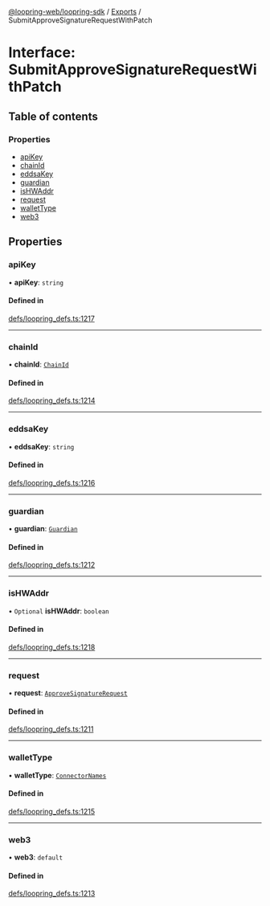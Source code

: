 [@loopring-web/loopring-sdk](../README.md) / [Exports](../modules.md) / SubmitApproveSignatureRequestWithPatch

# Interface: SubmitApproveSignatureRequestWithPatch

## Table of contents

### Properties

- [apiKey](SubmitApproveSignatureRequestWithPatch.md#apikey)
- [chainId](SubmitApproveSignatureRequestWithPatch.md#chainid)
- [eddsaKey](SubmitApproveSignatureRequestWithPatch.md#eddsakey)
- [guardian](SubmitApproveSignatureRequestWithPatch.md#guardian)
- [isHWAddr](SubmitApproveSignatureRequestWithPatch.md#ishwaddr)
- [request](SubmitApproveSignatureRequestWithPatch.md#request)
- [walletType](SubmitApproveSignatureRequestWithPatch.md#wallettype)
- [web3](SubmitApproveSignatureRequestWithPatch.md#web3)

## Properties

### apiKey

• **apiKey**: `string`

#### Defined in

[defs/loopring_defs.ts:1217](https://github.com/Loopring/loopring_sdk/blob/2ea32ee/src/defs/loopring_defs.ts#L1217)

___

### chainId

• **chainId**: [`ChainId`](../enums/ChainId.md)

#### Defined in

[defs/loopring_defs.ts:1214](https://github.com/Loopring/loopring_sdk/blob/2ea32ee/src/defs/loopring_defs.ts#L1214)

___

### eddsaKey

• **eddsaKey**: `string`

#### Defined in

[defs/loopring_defs.ts:1216](https://github.com/Loopring/loopring_sdk/blob/2ea32ee/src/defs/loopring_defs.ts#L1216)

___

### guardian

• **guardian**: [`Guardian`](../modules.md#guardian)

#### Defined in

[defs/loopring_defs.ts:1212](https://github.com/Loopring/loopring_sdk/blob/2ea32ee/src/defs/loopring_defs.ts#L1212)

___

### isHWAddr

• `Optional` **isHWAddr**: `boolean`

#### Defined in

[defs/loopring_defs.ts:1218](https://github.com/Loopring/loopring_sdk/blob/2ea32ee/src/defs/loopring_defs.ts#L1218)

___

### request

• **request**: [`ApproveSignatureRequest`](ApproveSignatureRequest.md)

#### Defined in

[defs/loopring_defs.ts:1211](https://github.com/Loopring/loopring_sdk/blob/2ea32ee/src/defs/loopring_defs.ts#L1211)

___

### walletType

• **walletType**: [`ConnectorNames`](../enums/ConnectorNames.md)

#### Defined in

[defs/loopring_defs.ts:1215](https://github.com/Loopring/loopring_sdk/blob/2ea32ee/src/defs/loopring_defs.ts#L1215)

___

### web3

• **web3**: `default`

#### Defined in

[defs/loopring_defs.ts:1213](https://github.com/Loopring/loopring_sdk/blob/2ea32ee/src/defs/loopring_defs.ts#L1213)
